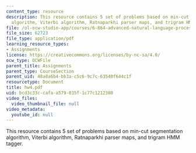 ```yaml
---
content_type: resource
description: This resource contains 5 set of problems based on min-cut segmentation
  algorithm, Viterbi algorithm, Ratnaparkhi parser maps, and trigram HMM tagger.
file: /ol-ocw-studio-app/courses/6-864-advanced-natural-language-processing-fall-2005/bcd3c33ccafaa579035f1c77c1212380_hw4.pdf
file_size: 62723
file_type: application/pdf
learning_resource_types:
- Assignments
license: https://creativecommons.org/licenses/by-nc-sa/4.0/
ocw_type: OCWFile
parent_title: Assignments
parent_type: CourseSection
parent_uid: 48a8a6b4-bb3a-c5c6-9c7c-63540f644c1f
resourcetype: Document
title: hw4.pdf
uid: bcd3c33c-cafa-a579-035f-1c77c1212380
video_files:
  video_thumbnail_file: null
video_metadata:
  youtube_id: null
---
```

This resource contains 5 set of problems based on min-cut segmentation algorithm, Viterbi algorithm, Ratnaparkhi parser maps, and trigram HMM tagger.